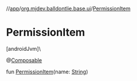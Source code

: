//[app](../../index.md)/[org.mjdev.balldontlie.base.ui](index.md)/[PermissionItem](-permission-item.md)

# PermissionItem

[androidJvm]\

@[Composable](https://developer.android.com/reference/kotlin/androidx/compose/runtime/Composable.html)

fun [PermissionItem](-permission-item.md)(name: [String](https://kotlinlang.org/api/latest/jvm/stdlib/kotlin/-string/index.html))
